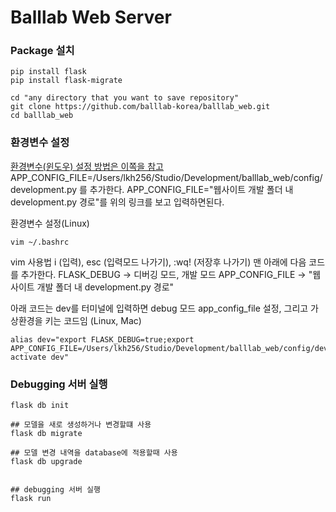 # Balllab Web Server


### Package 설치
``` {bash}
pip install flask
pip install flask-migrate
```

``` {bash}
cd "any directory that you want to save repository"
git clone https://github.com/balllab-korea/balllab_web.git
cd balllab_web
```

### 환경변수 설정

[환경변수(윈도우) 설정 방법은 이쪽을 참고](https://wikidocs.net/81042)
APP_CONFIG_FILE=/Users/lkh256/Studio/Development/balllab_web/config/development.py 를 추가한다. 
APP_CONFIG_FILE="웹사이트 개발 폴더 내 development.py 경로"를 위의 링크를 보고 입력하면된다. 

환경변수 설정(Linux)
``` {bash}
vim ~/.bashrc
```


vim 사용법 i (입력), esc (입력모드 나가기), :wq! (저장후 나가기)
맨 아래에 다음 코드를 추가한다.
FLASK_DEBUG -> 디버깅 모드, 개발 모드
APP_CONFIG_FILE -> "웹사이트 개발 폴더 내 development.py 경로"

아래 코드는 dev를 터미널에 입력하면 debug 모드 app_config_file 설정, 그리고 가상환경을 키는 코드임 (Linux, Mac)

``` {bash}
alias dev="export FLASK_DEBUG=true;export APP_CONFIG_FILE=/Users/lkh256/Studio/Development/balllab_web/config/development.py;conda activate dev"
```

### Debugging 서버 실행
``` {bash}
flask db init

## 모델을 새로 생성하거나 변경할떄 사용
flask db migrate

## 모델 변경 내역을 database에 적용할때 사용
flask db upgrade


## debugging 서버 실행
flask run
```
